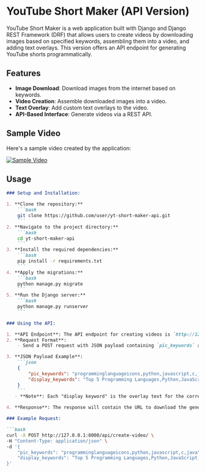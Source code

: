 # YouTube Short Maker (API Version)

YouTube Short Maker is a web application built with Django and Django REST Framework (DRF) that allows users to create videos by downloading images based on specified keywords, assembling them into a video, and adding text overlays. This version offers an API endpoint for generating YouTube shorts programmatically.

## Features

- **Image Download**: Download images from the internet based on keywords.
- **Video Creation**: Assemble downloaded images into a video.
- **Text Overlay**: Add custom text overlays to the video.
- **API-Based Interface**: Generate videos via a REST API.

## Sample Video

Here's a sample video created by the application:

[![Sample Video](https://img.youtube.com/vi/dQw4w9WgXcQ/0.jpg)](https://github.com/user/repository/raw/master/done/Top%205%20Programming%20Languages.mp4)

## Usage

```markdown
### Setup and Installation:

1. **Clone the repository:**
    ```bash
    git clone https://github.com/user/yt-short-maker-api.git
    ```
2. **Navigate to the project directory:**
    ```bash
    cd yt-short-maker-api
    ```
3. **Install the required dependencies:**
    ```bash
    pip install -r requirements.txt
    ```
4. **Apply the migrations:**
    ```bash
    python manage.py migrate
    ```
5. **Run the Django server:**
    ```bash
    python manage.py runserver
    ```

### Using the API:

1. **API Endpoint**: The API endpoint for creating videos is `http://127.0.0.1:8000/api/create-video/`.
2. **Request Format**:
    - Send a POST request with JSON payload containing `pic_keywords` and `display_keywords`.

3. **JSON Payload Example**:
    ```json
    {
        "pic_keywords": "programminglanguageicons,python,javascript,c,java",
        "display_keywords": "Top 5 Programming Languages,Python,JavaScript,C,Java"
    }
    ```
   - **Note**: Each "display keyword" is the overlay text for the corresponding "pic keyword." For example, if the pic keyword is `programminglanguageicons`, the display keyword might be `Top 5 Programming Languages`, meaning the image for `programminglanguageicons` will have the overlay text "Top 5 Programming Languages."

4. **Response**: The response will contain the URL to download the generated video.

### Example Request:

```bash
curl -X POST http://127.0.0.1:8000/api/create-video/ \
-H "Content-Type: application/json" \
-d '{
    "pic_keywords": "programminglanguageicons,python,javascript,c,java",
    "display_keywords": "Top 5 Programming Languages,Python,JavaScript,C,Java"
}'